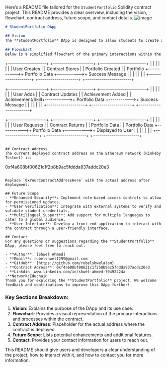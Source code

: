 Here’s a README file tailored for the `StudentPortfolio` Solidity contract project. This README provides a clear overview, including the vision, flowchart, contract address, future scope, and contact details.
![image](https://github.com/user-attachments/assets/62fde93f-5a26-4056-9ea2-55f991f4625c)

```markdown
# StudentPortfolio DApp

## Vision
The **StudentPortfolio** DApp is designed to allow students to create and manage their personal portfolios on the Ethereum blockchain. Each student can document their achievements, skills, and a description of their portfolio. This decentralized application provides a secure and immutable way for students to showcase their credentials and track their progress over time.

## Flowchart
Below is a simplified flowchart of the primary interactions within the **StudentPortfolio** contract:

```
+-------------------+            +--------------------+            +-----------------------+
|                   |            |                    |            |                       |
|  User Creates     |            |  Contract Stores   |            |  Portfolio Created    |
|  Portfolio        +----------->+  Portfolio Data    +----------->+  Success Message      |
|                   |            |                    |            |                       |
+-------------------+            +--------------------+            +-----------------------+
                              
+-------------------+            +--------------------+            +-----------------------+
|                   |            |                    |            |                       |
|  User Adds        |            |  Contract Updates  |            |  Achievement Added    |
|  Achievement/Skill+----------->+  Portfolio Data    +----------->+  Success Message      |
|                   |            |                    |            |                       |
+-------------------+            +--------------------+            +-----------------------+

+-------------------+            +--------------------+            +-----------------------+
|                   |            |                    |            |                       |
|  User Requests    |            |  Contract Returns  |            |  Portfolio Data       |
|  Portfolio Data   +----------->+  Portfolio Data    +----------->+  Displayed to User     |
|                   |            |                    |            |                       |
+-------------------+            +--------------------+            +-----------------------+
```

## Contract Address
The current deployed contract address on the Ethereum network (Rinkeby Testnet) is:

```
0xf4a608bf00621c1f2b8b9ac5fddda937addc20e3
```

Replace `0xYourContractAddressHere` with the actual address after deployment.

## Future Scope
- **Enhanced Security**: Implement role-based access controls to allow for permissioned updates.
- **User Verification**: Integrate with external systems to verify and validate student credentials.
- **Multilingual Support**: Add support for multiple languages to cater to a global audience.
- **User Interface**: Develop a front-end application to interact with the contract through a user-friendly interface.

## Contact
For any questions or suggestions regarding the **StudentPortfolio** DApp, please feel free to reach out:

- **Author**: [Shwel Ahmed]
- **Email**: rubelshwel1299@gmail.com
- **GitHub**: [https://github.com/rubelshwelalom}
- **Contract Adress**: 0xf4a608bf00621c1f2b8b9ac5fddda937addc20e3
- **Linkdin :www.linkedin.com/in/shwēl-ahmed-70492224a
-**Network:Educhain
Thank you for exploring the **StudentPortfolio** project. We welcome feedback and contributions to improve this DApp further!
```

### Key Sections Breakdown:
1. **Vision**: Explains the purpose of the DApp and its use case.
2. **Flowchart**: Provides a visual representation of the primary interactions and processes within the contract.
3. **Contract Address**: Placeholder for the actual address where the contract is deployed.
4. **Future Scope**: Lists potential enhancements and additional features.
5. **Contact**: Provides your contact information for users to reach out.

This README should give users and developers a clear understanding of the project, how to interact with it, and how to contact you for more information.
